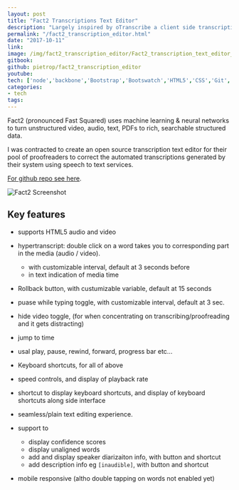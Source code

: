 ```yaml
---
layout: post
title: "Fact2 Transcriptions Text Editor"
description: "Largely inspired by oTranscribe a client side transcriptions text editor for Fact2's proofreaders to correct automatically generated text from speech to text services"
permalink: "/fact2_transcription_editor.html"
date: "2017-10-11"
link: 
image: /img/fact2_transcription_editor/Fact2_transcription_text_editor_shortcuts.png
gitbook:  
github: pietrop/fact2_transcription_editor 
youtube: 
tech: ['node','backbone','Bootstrap','Bootswatch','HTML5','CSS','Git', 'Javascript', 'webpack']
categories:
- tech
tags:
---
```



Fact2 (pronounced Fast Squared) uses machine learning & neural networks to turn unstructured video, audio, text, PDFs to rich, searchable structured data.


I was contracted to create an open source transcription text editor for their pool of proofreaders to correct the automated transcriptions generated by their system using speech to text services.


[For github repo see here](https://github.com/{{page.github}}).


![Fact2 Screenshot]({{page.image}})





## Key features 

- supports HTML5 audio and video 
<!-- add list -->

- hypertranscript: double click on a word takes you to corresponding part in the media (audio / video).
	- with customizable interval, default at 3 seconds before
	- in text indication of media time 

- Rollback button, with custumizable variable, default at 15 seconds 
- puase while typing toggle, with customizable interval, default at 3 sec. 
- hide video toggle, (for when concentrating on transcribing/proofreading and it gets distracting)
- jump to time
- usal play, pause, rewind, forward, progress bar etc...
- Keyboard shortcuts, for all of above

- speed controls, and display of playback rate 

- shortcut to display keyboard shortcuts, and display of keyboard shortcuts along side interface 

- seamless/plain text editing experience. 

- support to
	- display confidence scores
	- display unaligned words 
	- add and display speaker diarizaiton info, with button and shortcut 
	- add description info eg `[inaudible]`, with button and shortcut 

- mobile responsive (altho double tapping on words not enabled yet)